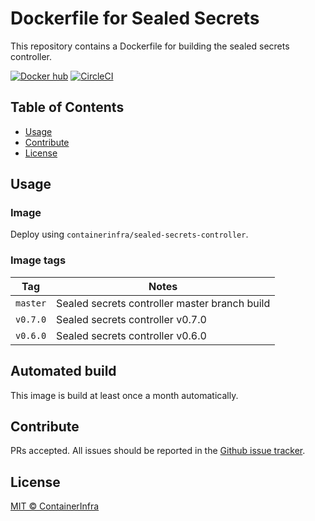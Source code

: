 # Dockerfile for Sealed Secrets

This repository contains a Dockerfile for building the sealed secrets controller.

[![Docker hub](https://img.shields.io/docker/pulls/containerinfra/sealed-secrets-controller.svg)](https://hub.docker.com/r/containerinfra/sealed-secrets-controller/) [![CircleCI](https://circleci.com/gh/containerinfra/sealed-secrets-controller.svg?style=svg)](https://circleci.com/gh/containerinfra/sealed-secrets-controller)

## Table of Contents

- [Usage](#usage)
- [Contribute](#contribute)
- [License](#license)

## Usage

### Image

Deploy using `containerinfra/sealed-secrets-controller`.

### Image tags

| Tag | Notes |
|-----|-------|
| `master` | Sealed secrets controller master branch build |
| `v0.7.0` | Sealed secrets controller v0.7.0 |
| `v0.6.0` | Sealed secrets controller v0.6.0 |

## Automated build

This image is build at least once a month automatically.

## Contribute

PRs accepted. All issues should be reported in the [Github issue tracker](https://github.com/containerinfra/sealed-secrets-controller/issues).

## License

[MIT © ContainerInfra](LICENSE)
